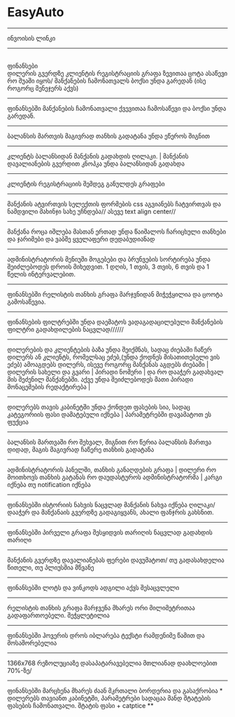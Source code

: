 # EasyAuto
****
ინვოისის ლინკი
****


<br> ფინანსები <br>
დილერის გვერდზე კლიენტის რეგისტრაციის გრაფა ზევითაა ცოტა ასაწევი რო შუაში იყოს/ მანქანების ჩამონათვალს ბოქსი უნდა გარედან (ისე როგორც მენეჯერს აქვს) 
****
ფინანსებში მანქანების ჩამონათვალი ქვევითაა ჩამოსაწევი და ბოქსი უნდა გარედან.
****
ბალანსის მართვის მაგივრად თანხის გადატანა უნდა ეწეროს შიგნით
****
კლიენტს ბალანსიდან მანქანის გადახდის ღილაკი. | მანქანის დავალიანების გვერდით კნოპკა უნდა ბალანსიდან გადახდა
*****
კლიენტის რეგისტრაციის შემდეგ განულდეს გრაფები
***********************
მანქანის ატვირთვის სელექთის ფორმების css აგვიანებს ჩატვირთვას და ნამდვილი მახინჯი სახე უჩნდება// ასევე text align center//
*******
მანქანა როცა იშლება მასთან ერთად უნდა წაიშალოს ჩარიცხული თანხები და ჯარიმები და ვაბშე ყველაფერი დედაბუდიანად
**************
ადმინისტრატორის მენიუში მოგებები და ბრუნვების სორტირება უნდა შეიძლებოდეს დროის მიხედვით. 1 დღის, 1 თვის, 3 თვის, 6 თვის და 1 წელის ინტერვალებით.
***
ფინანსებში რელისტის თანხის გრაფა მარჯვნიდან მიჭეჭყილია და ცოოტა გამოსაწევია.
**********
ფინანსების ფილტრებში უნდა დაემატოს ვადაგადაცილებული მანქანების ფილტრი გადახდილების ნაცვლად//////
*********
დილერების  და კლიენტების ბაზა უნდა შეიქმნას, სადაც ძიებაში ჩაწერ დილერს ან კლიენტს, რომელსაც ეძებ,(უნდა ქოდნეს მისათითებელი ვის ეძებ)
ამოაგდებს დილერს, ისევე როგორც მანქანას აგდებს ძიებაში | დილერის სახელი და გვარი | პირადი ნომერი | და რო დააჭერ გადახვალ მის შეძენილ მანქანებში. აქვე უნდა შეიძლებოდეს მათი პირადი მონაცემების რედაქტირება |
****
დილერებს თავის კაბინეტში უნდა ქონდეთ ფასების სია, სადაც კატეგორიის ფასი დამატებული იქნება | პარამეტრებში დავამატოთ ეს ფუქცია
*****
ბალანსის მართვაში რო შეხვალ, შიგნით რო წერია ბალანსის მართვა დიდად, მაგის მაგივრად ჩაწერე თანხის გადატანა
****
ადმინისტრატორის პანელში, თანხის განაღდების გრაფა | დილერი რო მოითხოვს თანხის გატანას რო დაუდასტუროს ადმინისტრატორმა | კარგი იქნება თუ notification იქნება
***
ფინანსებში ისტორიის ნახვის ნაცვლად მანქანის ნახვა იქნება ღილაკი/ დააჭერ და მანქანაის გვერდზე გადაგიყვანს, ახალი ფანჯრის გახსნით.

******
ფინანსებში პირველი გრაფა შესყიდვის თარიღის ნაცვლად გადახდის თარიღი

***

მანქანის გვერდზე დავალიანებას ფერები დავუმატოთ/ თუ გადასახდელია წითელი, თუ პლიუსშია მწვანე

***

ფინანსებში ლოტს და ვინკოდს ადგილი აქვს შესაცვლელი

***

რელისტის თანხის გრაფა მარჯვენა მხარეს ორი მილიმეტრითაა გადაფართოებელი. შეჭყლეტილია
****
ფინანსებში ჰოვერის დროს იბლარება ტექსტი რამდენიმე წამით და მოსაშორებელია
****

1366x768 რეზოლუციაზე დასაპატარავებელია მთლიანად დაახლოებით 70%-ზე/

****
ფინანსებში მარცხენა მხარეს ძაან მკრთალი ბორდერია და გასაქრობია
*
დილერებს თავიანთ კაბინეტში, პარამეტრები სადაცაა მანდ  შტატების ფასების ჩამონათვალი. შტატის ფასი + catptice
**
